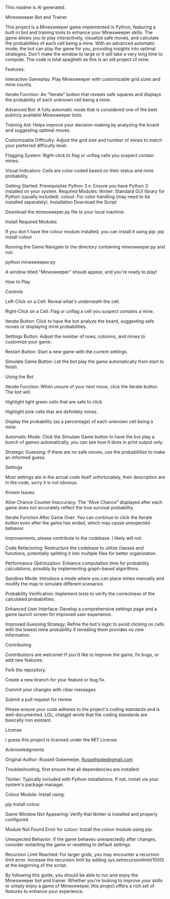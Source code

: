 This readme is AI generated.

Minesweeper Bot and Trainer

This project is a Minesweeper game implemented in Python, featuring a built-in bot and training tools to enhance your Minesweeper skills. 
The game allows you to play interactively, visualize safe moves, and calculate the probabilities of each cell being a mine. With an advanced automatic mode, the bot can play the game for you, providing insights into optimal strategies. Don't make the window to large or it will take a very long time to compute. The code is total spaghetti as this is an old project of mine.

Features:

Interactive Gameplay: Play Minesweeper with customizable grid sizes and mine counts.

Iterate Function: An "Iterate" button that reveals safe squares and displays the probability of each unknown cell being a mine.

Advanced Bot: A fully automatic mode that is considered one of the best publicly available Minesweeper bots.

Training Aid: Helps improve your decision-making by analyzing the board and suggesting optimal moves.

Customizable Difficulty: Adjust the grid size and number of mines to match your preferred difficulty level.

Flagging System: Right-click to flag or unflag cells you suspect contain mines.

Visual Indicators: Cells are color-coded based on their status and mine probability.

Getting Started:
Prerequisites
Python 3.x: Ensure you have Python 3 installed on your system.
Required Modules:
tkinter: Standard GUI library for Python (usually included).
colour: For color handling (may need to be installed separately).
Installation
Download the Script

Download the minesweeper.py file to your local machine.

Install Required Modules

If you don't have the colour module installed, you can install it using pip:
pip install colour

Running the Game
Navigate to the directory containing minesweeper.py and run:

python minesweeper.py

A window titled "Minesweeper" should appear, and you're ready to play!

How to Play

Controls

Left-Click on a Cell: Reveal what's underneath the cell.

Right-Click on a Cell: Flag or unflag a cell you suspect contains a mine.

Iterate Button: Click to have the bot analyze the board, suggesting safe moves or displaying mine probabilities.

Settings Button: Adjust the number of rows, columns, and mines to customize your game.

Restart Button: Start a new game with the current settings.

Simulate Game Button: Let the bot play the game automatically from start to finish.

Using the Bot

Iterate Function: When unsure of your next move, click the Iterate button. The bot will:

Highlight light green cells that are safe to click.

Highlight pink cells that are definitely mines.

Display the probability (as a percentage) of each unknown cell being a mine.

Automatic Mode: Click the Simulate Game button to have the bot play a bunch of games automatically, you can see how it does in print output only.

Strategic Guessing: If there are no safe moves, use the probabilities to make an informed guess.

Settings

Most settings ate in the actual code itself unfortunately, their description are in the code, sorry it is not obvious.

Known Issues

Alive Chance Counter Inaccuracy: The "Alive Chance" displayed after each game does not accurately reflect the true survival probability.

Iterate Function After Game Over: You can continue to click the Iterate button even after the game has ended, which may cause unexpected behavior.

Improvements, please contribute to the codebase. I likely will not.

Code Refactoring: Restructure the codebase to utilize classes and functions, potentially splitting it into multiple files for better organization.

Performance Optimization: Enhance computation time for probability calculations, possibly by implementing graph-based algorithms.

Sandbox Mode: Introduce a mode where you can place mines manually and modify the map to simulate different scenarios.

Probability Verification: Implement tests to verify the correctness of the calculated probabilities.

Enhanced User Interface: Develop a comprehensive settings page and a game launch screen for improved user experience.

Improved Guessing Strategy: Refine the bot's logic to avoid clicking on cells with the lowest mine probability if revealing them provides no new information.

Contributing

Contributions are welcome! If you'd like to improve the game, fix bugs, or add new features:

Fork the repository.

Create a new branch for your feature or bug fix.

Commit your changes with clear messages.

Submit a pull request for review.

Please ensure your code adheres to the project's coding standards and is well-documented. LOL, chatgpt wrote that the coding standards are basically non existant.

License

I guess this project is licensed under the MIT License.

Acknowledgments

Original Author: Russell Gokemeijer, Russellgoke@gmail.com


Troubleshooting, first ensure that all dependencies are installed:

Tkinter: Typically included with Python installations. If not, install via your system's package manager.

Colour Module: Install using:

pip install colour

Game Window Not Appearing: Verify that tkinter is installed and properly configured.

Module Not Found Error for colour: Install the colour module using pip.

Unexpected Behavior: If the game behaves unexpectedly after changes, consider restarting the game or resetting to default settings.

Recursion Limit Reached: For larger grids, you may encounter a recursion limit error. Increase the recursion limit by adding sys.setrecursionlimit(1000) at the beginning of the script.

By following this guide, you should be able to run and enjoy the Minesweeper bot and trainer. Whether you're looking to improve your skills or simply enjoy a game of Minesweeper, this project offers a rich set of features to enhance your experience.
